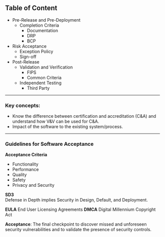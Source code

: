 ## Table of Content

- Pre-Release and Pre-Deployment
	- Completion Criteria
		- Documentation
		- DRP
		- BCP
- Risk Acceptance
	- Exception Policy
	- Sign-off
- Post-Release
	- Validation and Verification
		- FIPS
		- Common Criteria
	- Independent Testing
		- Third Party

---

### Key concepts:
-   Know the difference between certification and accreditation (C&A) and understand how V&V can be used for C&A.
- Impact of the software to the existing system/process.

---
### Guidelines for Software Acceptance

**Acceptance Criteria**  
- Functionality
- Performance
- Quality
- Safety
- Privacy and Security

**SD3**  
Defense in Depth implies Security in Design, Default, and Deployment.

**EULA** End User Licensing Agreements
**DMCA** Digital Millennium Copyright Act

**Acceptance**: The final checkpoint to discover missed and unforeseen security vulnerabilities and to validate the presence of security controls.

<!--stackedit_data:
eyJoaXN0b3J5IjpbMTQ3NjMwNTc3NywtNzQ3MDUzNjM0LC03Mz
I0NzI2MTgsLTE3NjIxNjAxOTksMjA3MzQyOTM0Myw2NzU4MTI5
NSwxNDA4OTQ4MjE4XX0=
-->